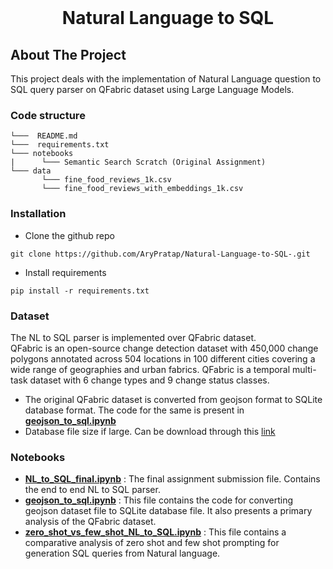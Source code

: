 


<!-- PROJECT LOGO -->
<br />
<p align="center">
  <h1 align="center"> Natural Language to SQL</h1>

  <p align="center">
  </p>
</p>



<!-- ABOUT THE PROJECT -->
## About The Project

This project deals with the implementation of Natural Language question to SQL query parser on QFabric dataset using Large Language Models. 

### Code structure
```
└───  README.md
└───  requirements.txt
└─── notebooks
|      └─── Semantic Search Scratch (Original Assignment)
└─── data
       └─── fine_food_reviews_1k.csv
       └─── fine_food_reviews_with_embeddings_1k.csv
```
### Installation
- Clone the github repo
```
git clone https://github.com/AryPratap/Natural-Language-to-SQL-.git
```
- Install requirements
```
pip install -r requirements.txt
```
### Dataset 
The NL to SQL parser is implemented over QFabric dataset. <br>
QFabric is an open-source change detection dataset with 450,000 change polygons annotated across 504 locations in 100 different cities covering a wide range of geographies and urban fabrics. QFabric is a temporal multi-task dataset with 6 change types and 9 change status classes.
<br>
- The original QFabric dataset is converted from geojson format to SQLite database format. The code for the same is present in <b><u>geojson_to_sql.ipynb</u></b>
- Database file size if large. Can be download through this [link](https://drive.google.com/file/d/1SL8EWz6_0T4Nz2vSnsP29TQ6uXKWjHQ2/view?usp=sharing)

 ### Notebooks 
 - <b><u>NL_to_SQL_final.ipynb</u></b> : The final assignment submission file. Contains the end to end NL to SQL parser.
 - <b><u>geojson_to_sql.ipynb</u></b> : This file contains the code for converting geojson dataset file to SQLite database file. It also presents a primary analysis of the QFabric dataset.
 - <b><u> zero_shot_vs_few_shot_NL_to_SQL.ipynb</u></b> : This file contains a comparative analysis of zero shot and few shot prompting for generation SQL queries from Natural language. 



